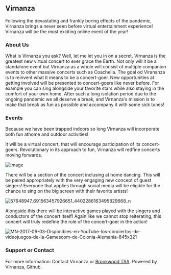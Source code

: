 ## Virnanza

Following the devastating and frankly boring effects of the pandemic, Virnanza brings a never seen before virtual entertainment experience! Virnanza will be the most exciting online event of the year!

### About Us

What is Virnanza you ask? Well, let me let you in on a secret. Virnanza is the greatest new virtual concert to ever grace the Earth.
Not only will it be a standalone event but Virnanza as a whole will consist of multiple companion events to other massive concerts such as Coachella. The goal od Virananza is to reinvent what it means to be a concert-goer. New opportunities at getting involved will be presented to concert-goers like never before. For example you can sing alongside your favorite stars while also staying in the comfort of your own home. After such a long isolation period due to the ongoing pandemic we all deserve a break, and Virnanza's mission is to make that break as fun as possible and accompany it with some sick tunes!

### Events

Because we have been trapped indoors so long Virnanza will incorporate both fun athome and outdoor activities!

It will be a virtual concert, that will encourage participation of its concert-goers. Revolutionary in its approach to fun, Virnanza will redfine concerts moving forwards.

![image](https://user-images.githubusercontent.com/68302111/155452728-7526d28b-aeed-4bc0-88b0-3ec1ee9def44.png)

There will be a section of the concert inclusing at home dancing.
This will be paired appropriately with the very engaging new concept of guest singers! Everyone that applies through social media will be eligible for the chance to sing on the big screen with their favorite artists!

![57648947_691563457926651_4402286163495829668_n](https://user-images.githubusercontent.com/68302111/155453856-c2b1eacd-839f-4a43-b42b-01db312be3c2.jpg)

Alongside this there will be interactive games played with the singers and conductors of the concert itself! Again like we cannot stop reiterating, this concert will truly redefine the role of the concert-goer in the action!

![MN-2017-09-03-Disponibles-en-YouTube-los-conciertos-de-videojuegos-de-la-Gamescom-de-Colonia-Alemania-845x321](https://user-images.githubusercontent.com/68302111/155453906-208f54af-464f-4079-84b3-64831eb32abc.jpg)

### Support or Contact

For more information:
Contact Virnanza or [Brookwood TSA](https://brookwoodtsa.weebly.com/).
Powered by Virnanza, Github.


